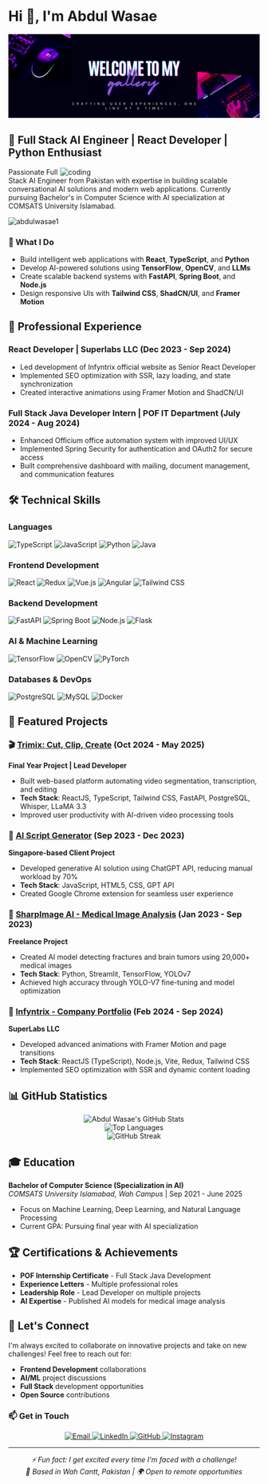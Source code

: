 # Hi 👋, I'm Abdul Wasae

<div align="center">
  <img src="https://github.com/abdulwasae1/abdulwasae1/blob/main/positive%20vibes%20(1).png" alt="Header" />
</div>

## 🚀 Full Stack AI Engineer | React Developer | Python Enthusiast

<img align="right" alt="coding" width="400" src="https://user-images.githubusercontent.com/55389276/140866485-8fb1c876-9a8f-4d6a-98dc-08c4981eaf70.gif">

Passionate Full Stack AI Engineer from Pakistan with expertise in building scalable conversational AI solutions and modern web applications. Currently pursuing Bachelor's in Computer Science with AI specialization at COMSATS University Islamabad.

<p align="left">
  <img src="https://komarev.com/ghpvc/?username=abdulwasae1&label=Profile%20views&color=0e75b6&style=flat" alt="abdulwasae1" />
</p>

### 🎯 What I Do
- Build intelligent web applications with **React**, **TypeScript**, and **Python**
- Develop AI-powered solutions using **TensorFlow**, **OpenCV**, and **LLMs**
- Create scalable backend systems with **FastAPI**, **Spring Boot**, and **Node.js**
- Design responsive UIs with **Tailwind CSS**, **ShadCN/UI**, and **Framer Motion**

## 💼 Professional Experience

### React Developer | Superlabs LLC (Dec 2023 - Sep 2024)
- Led development of Infyntrix official website as Senior React Developer
- Implemented SEO optimization with SSR, lazy loading, and state synchronization
- Created interactive animations using Framer Motion and ShadCN/UI

### Full Stack Java Developer Intern | POF IT Department (July 2024 - Aug 2024)
- Enhanced Officium office automation system with improved UI/UX
- Implemented Spring Security for authentication and OAuth2 for secure access
- Built comprehensive dashboard with mailing, document management, and communication features

## 🛠️ Technical Skills

### **Languages**
![TypeScript](https://img.shields.io/badge/-TypeScript-3178C6?style=flat-square&logo=typescript&logoColor=white)
![JavaScript](https://img.shields.io/badge/-JavaScript-F7DF1E?style=flat-square&logo=javascript&logoColor=black)
![Python](https://img.shields.io/badge/-Python-3776AB?style=flat-square&logo=python&logoColor=white)
![Java](https://img.shields.io/badge/-Java-007396?style=flat-square&logo=java&logoColor=white)

### **Frontend Development**
![React](https://img.shields.io/badge/-React-61DAFB?style=flat-square&logo=react&logoColor=black)
![Redux](https://img.shields.io/badge/-Redux-764ABC?style=flat-square&logo=redux&logoColor=white)
![Vue.js](https://img.shields.io/badge/-Vue.js-4FC08D?style=flat-square&logo=vue.js&logoColor=white)
![Angular](https://img.shields.io/badge/-Angular-DD0031?style=flat-square&logo=angular&logoColor=white)
![Tailwind CSS](https://img.shields.io/badge/-Tailwind%20CSS-38B2AC?style=flat-square&logo=tailwind-css&logoColor=white)

### **Backend Development**
![FastAPI](https://img.shields.io/badge/-FastAPI-009688?style=flat-square&logo=fastapi&logoColor=white)
![Spring Boot](https://img.shields.io/badge/-Spring%20Boot-6DB33F?style=flat-square&logo=spring&logoColor=white)
![Node.js](https://img.shields.io/badge/-Node.js-339933?style=flat-square&logo=node.js&logoColor=white)
![Flask](https://img.shields.io/badge/-Flask-000000?style=flat-square&logo=flask&logoColor=white)

### **AI & Machine Learning**
![TensorFlow](https://img.shields.io/badge/-TensorFlow-FF6F00?style=flat-square&logo=tensorflow&logoColor=white)
![OpenCV](https://img.shields.io/badge/-OpenCV-5C3EE8?style=flat-square&logo=opencv&logoColor=white)
![PyTorch](https://img.shields.io/badge/-PyTorch-EE4C2C?style=flat-square&logo=pytorch&logoColor=white)

### **Databases & DevOps**
![PostgreSQL](https://img.shields.io/badge/-PostgreSQL-336791?style=flat-square&logo=postgresql&logoColor=white)
![MySQL](https://img.shields.io/badge/-MySQL-4479A1?style=flat-square&logo=mysql&logoColor=white)
![Docker](https://img.shields.io/badge/-Docker-2496ED?style=flat-square&logo=docker&logoColor=white)

## 🌟 Featured Projects

### 🎬 [Trimix: Cut, Clip, Create](https://github.com/abdulwasae1) (Oct 2024 - May 2025)
**Final Year Project | Lead Developer**
- Built web-based platform automating video segmentation, transcription, and editing
- **Tech Stack**: ReactJS, TypeScript, Tailwind CSS, FastAPI, PostgreSQL, Whisper, LLaMA 3.3
- Improved user productivity with AI-driven video processing tools

### 🤖 [AI Script Generator](https://github.com/abdulwasae1) (Sep 2023 - Dec 2023)
**Singapore-based Client Project**
- Developed generative AI solution using ChatGPT API, reducing manual workload by 70%
- **Tech Stack**: JavaScript, HTML5, CSS, GPT API
- Created Google Chrome extension for seamless user experience

### 🏥 [SharpImage AI - Medical Image Analysis](https://github.com/abdulwasae1) (Jan 2023 - Sep 2023)
**Freelance Project**
- Created AI model detecting fractures and brain tumors using 20,000+ medical images
- **Tech Stack**: Python, Streamlit, TensorFlow, YOLOv7
- Achieved high accuracy through YOLO-V7 fine-tuning and model optimization

### 🏢 [Infyntrix - Company Portfolio](https://github.com/abdulwasae1) (Feb 2024 - Sep 2024)
**SuperLabs LLC**
- Developed advanced animations with Framer Motion and page transitions
- **Tech Stack**: ReactJS (TypeScript), Node.js, Vite, Redux, Tailwind CSS
- Implemented SEO optimization with SSR and dynamic content loading

## 📊 GitHub Statistics

<div align="center">
  <img src="https://github-readme-stats.vercel.app/api?username=abdulwasae1&show_icons=true&theme=radical&hide_border=true" alt="Abdul Wasae's GitHub Stats" />
</div>

<div align="center">
  <img src="https://github-readme-stats.vercel.app/api/top-langs/?username=abdulwasae1&layout=compact&theme=radical&hide_border=true" alt="Top Languages" />
</div>

<div align="center">
  <img src="https://github-readme-streak-stats.herokuapp.com/?user=abdulwasae1&theme=radical&hide_border=true" alt="GitHub Streak" />
</div>

## 🎓 Education

**Bachelor of Computer Science (Specialization in AI)**  
*COMSATS University Islamabad, Wah Campus* | Sep 2021 - June 2025  
- Focus on Machine Learning, Deep Learning, and Natural Language Processing
- Current GPA: Pursuing final year with AI specialization

## 🏆 Certifications & Achievements

- **POF Internship Certificate** - Full Stack Java Development
- **Experience Letters** - Multiple professional roles
- **Leadership Role** - Lead Developer on multiple projects
- **AI Expertise** - Published AI models for medical image analysis

## 💬 Let's Connect

I'm always excited to collaborate on innovative projects and take on new challenges! Feel free to reach out for:

- **Frontend Development** collaborations
- **AI/ML** project discussions  
- **Full Stack** development opportunities
- **Open Source** contributions

### 📫 Get in Touch

<p align="center">
  <a href="mailto:abdulwasae1@gmail.com">
    <img src="https://img.shields.io/badge/-Email-D14836?style=for-the-badge&logo=gmail&logoColor=white" alt="Email" />
  </a>
  <a href="https://linkedin.com/in/abdulwasae1">
    <img src="https://img.shields.io/badge/-LinkedIn-0077B5?style=for-the-badge&logo=linkedin&logoColor=white" alt="LinkedIn" />
  </a>
  <a href="https://github.com/abdulwasae1">
    <img src="https://img.shields.io/badge/-GitHub-181717?style=for-the-badge&logo=github&logoColor=white" alt="GitHub" />
  </a>
  <a href="https://instagram.com/abdulwasae1">
    <img src="https://img.shields.io/badge/-Instagram-E4405F?style=for-the-badge&logo=instagram&logoColor=white" alt="Instagram" />
  </a>
</p>

---

<div align="center">
  <i>⚡ Fun fact: I get excited every time I'm faced with a challenge!</i>
</div>

<div align="center">
  <i>📍 Based in Wah Cantt, Pakistan | 🌍 Open to remote opportunities</i>
</div>
